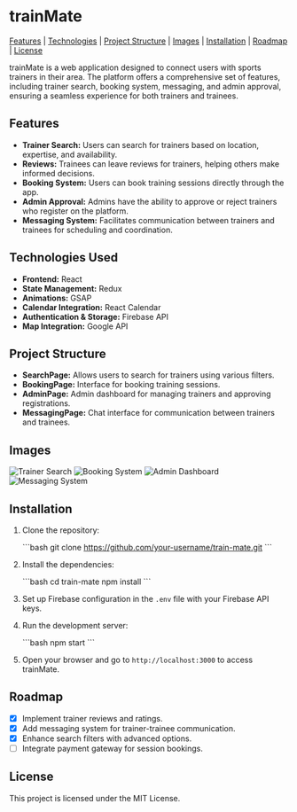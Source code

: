 
# trainMate

[Features](#features) | [Technologies](#technologies) | [Project Structure](#project-structure) | [Images](#images) | [Installation](#installation) | [Roadmap](#roadmap) | [License](#license)

trainMate is a web application designed to connect users with sports trainers in their area. The platform offers a comprehensive set of features, including trainer search, booking system, messaging, and admin approval, ensuring a seamless experience for both trainers and trainees.

<a name="features"></a>
## Features

- **Trainer Search:** Users can search for trainers based on location, expertise, and availability.
- **Reviews:** Trainees can leave reviews for trainers, helping others make informed decisions.
- **Booking System:** Users can book training sessions directly through the app.
- **Admin Approval:** Admins have the ability to approve or reject trainers who register on the platform.
- **Messaging System:** Facilitates communication between trainers and trainees for scheduling and coordination.

<a name="technologies"></a>
## Technologies Used

- **Frontend:** React
- **State Management:** Redux
- **Animations:** GSAP
- **Calendar Integration:** React Calendar
- **Authentication & Storage:** Firebase API
- **Map Integration:** Google API

<a name="project-structure"></a>
## Project Structure

- **SearchPage:** Allows users to search for trainers using various filters.
- **BookingPage:** Interface for booking training sessions.
- **AdminPage:** Admin dashboard for managing trainers and approving registrations.
- **MessagingPage:** Chat interface for communication between trainers and trainees.

<a name="images"></a>
## Images

![Trainer Search](public/assets/readme/search.jpg)
![Booking System](public/assets/readme/booking.jpg)
![Admin Dashboard](public/assets/readme/admin.jpg)
![Messaging System](public/assets/readme/messaging.jpg)

<a name="installation"></a>
## Installation

1. Clone the repository:

   \`\`\`bash
   git clone https://github.com/your-username/train-mate.git
   \`\`\`

2. Install the dependencies:

   \`\`\`bash
   cd train-mate
   npm install
   \`\`\`

3. Set up Firebase configuration in the `.env` file with your Firebase API keys.

4. Run the development server:

   \`\`\`bash
   npm start
   \`\`\`

5. Open your browser and go to `http://localhost:3000` to access trainMate.

<a name="roadmap"></a>
## Roadmap

- [x] Implement trainer reviews and ratings.
- [x] Add messaging system for trainer-trainee communication.
- [x] Enhance search filters with advanced options.
- [ ] Integrate payment gateway for session bookings.

<a name="license"></a>
## License

This project is licensed under the MIT License.
